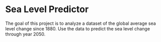 # Sea Level Predictor

The goal of this project is to analyze a dataset of the global average sea level change since 1880. Use the data to predict the sea level change through year 2050.